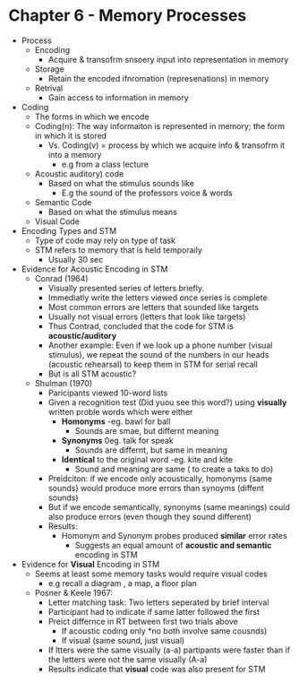 Chapter 6 - Memory Processes
============================
- Process
    * Encoding
        - Acquire & transofrm snsoery input into representation in memory
    * Storage
        - Retain the encoded ifnromation (represenations) in memory
    * Retrival
        - Gain access to information in memory
- Coding
    * The forms in which we encode
    * Coding(n): The way informaiton is represented in memory; the form in which it is stored
        - Vs. Coding(v) = process by which we acquire info & transofrm it into a memory
            * e.g from a class lecture
    * Acoustic auditory) code
        - Based on what the stimulus sounds like
            * E.g the sound of the professors voice & words
    * Semantic Code
        - Based on what the stimulus means
    * Visual Code
- Encoding Types and STM
    * Type of code may rely on type of task
    * STM refers to memory that is held temporaily
        - Usually 30 sec
- Evidence for Acoustic Encoding in STM
    * Conrad (1964)
        - Visually presented series of letters briefly.
        - Immediatly write the letters viewed once series is complete
        - Most common errors are letters that sounded like targets
        - Usually not visual errors (letters that look like targets)
        - Thus Contrad, concluded that the code for STM is **acoustic/auditory**
        - Another example: Even if we look up a phone number (visual stimulus), we repeat the sound of the numbers in our heads (acoustic rehearsal) to keep them in STM for serial recall
        - But is all STM acoustic?
    * Shulman (1970)
        - Paricipants viewed 10-word lists
        - Given a recognition test (Did yuou see this word?) using **visually** written proble words which were either
            * **Homonyms** -eg. bawl for ball
                - Sounds are smae, but differnt meaning
            * **Synonyms** 0eg. talk for speak
                - Sounds are differnt, but same in meaning
            * **Identical** to the original word -eg. kite and kite
                - Sound and meaning are same ( to create a taks to do)
        - Preidciton: if we encode only acoustically, homonyms (same sounds) would produce more errors than synoyms (diffent sounds)
        - But if we encode semantically, synonyms (same meanings) could also produce errors (even though they sound different)
        - Results:
            * Homonym and Synonym probes produced **similar** error rates
                - Suggests an equal amount of **acoustic and semantic** encoding in STM
- Evidence for **Visual** Encoding in STM
    * Seems at least some memory tasks would require visual codes
        - e.g recall a diagram , a map, a floor plan
    * Posner & Keele 1967:
        - Letter matching task: Two letters seperated by brief interval
        - Participant had to indicate if same latter followed the first
        - Preict differnce in RT between first two trials above
            * If acoustic coding only *no both involve same cousnds)
            * If visual (same sound, just visual)
        - If ltters were the same visually (a-a) partipants were faster than if the letters were not the same visually (A-a)
        - Results indicate that **visual** code was also present for STM
